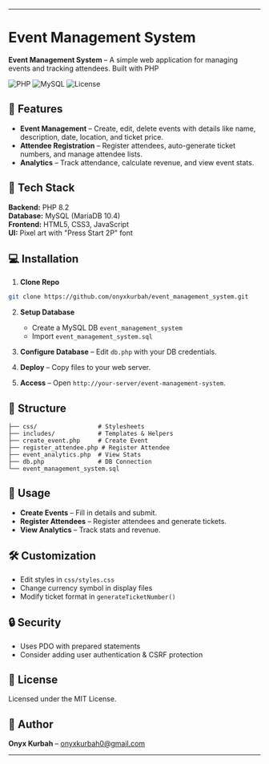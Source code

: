 
---

#  Event Management System

**Event Management System** – A simple web application for managing events and tracking attendees. Built with PHP

![PHP](https://img.shields.io/badge/PHP-8.2-purple) 
![MySQL](https://img.shields.io/badge/MySQL-10.4-blue) 
![License](https://img.shields.io/badge/License-MIT-green)

## 🚀 Features
- **Event Management** – Create, edit, delete events with details like name, description, date, location, and ticket price.  
- **Attendee Registration** – Register attendees, auto-generate ticket numbers, and manage attendee lists.  
- **Analytics** – Track attendance, calculate revenue, and view event stats.  

## 🔧 Tech Stack
**Backend:** PHP 8.2  
**Database:** MySQL (MariaDB 10.4)  
**Frontend:** HTML5, CSS3, JavaScript  
**UI:** Pixel art with "Press Start 2P" font  

## 💻 Installation
1. **Clone Repo**  
```bash
git clone https://github.com/onyxkurbah/event_management_system.git
```
2. **Setup Database**  
   - Create a MySQL DB `event_management_system`  
   - Import `event_management_system.sql`  

3. **Configure Database** – Edit `db.php` with your DB credentials.  
4. **Deploy** – Copy files to your web server.  
5. **Access** – Open `http://your-server/event-management-system`.  

## 📁 Structure
```
├── css/                 # Stylesheets
├── includes/            # Templates & Helpers
├── create_event.php     # Create Event
├── register_attendee.php # Register Attendee
├── event_analytics.php  # View Stats
├── db.php               # DB Connection
└── event_management_system.sql
```

## 🎯 Usage
- **Create Events** – Fill in details and submit.  
- **Register Attendees** – Register attendees and generate tickets.  
- **View Analytics** – Track stats and revenue.  

## 🛠️ Customization
- Edit styles in `css/styles.css`  
- Change currency symbol in display files  
- Modify ticket format in `generateTicketNumber()`  

## 🔒 Security
- Uses PDO with prepared statements  
- Consider adding user authentication & CSRF protection  

## 📜 License
Licensed under the MIT License.  

## 👤 Author
**Onyx Kurbah** – [onyxkurbah0@gmail.com](mailto:onyxkurbah0@gmail.com)  

---
